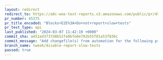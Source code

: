 ```yaml
---
layout: redirect
redirect_to: https://a8c-woo-test-reports.s3.amazonaws.com/public/pr/45375/api/index.html
pr_number: 45375
pr_title_encoded: "Blocks+E2E%3A+Do+not+report+slow+tests"
pr_test_type: api
last_published: "2024-03-07 11:42:19 +0000"
commit_sha: a451ad3737d8b52fe0bfe0e702b55f81a53f836c
commit_message: "Add changefile(s) from automation for the following project(s): wooco…"
branch_name: tweak/disable-report-slow-tests
passed: true
---
```

